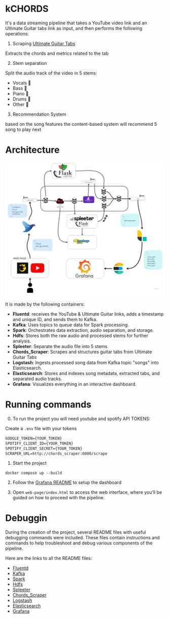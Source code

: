 # kCHORDS
It's a data streaming pipeline that takes a YouTube video link and an Ultimate Guitar tabs link as input, and then performs the following operations:

1. Scraping [Ultimate Guitar Tabs](https://www.ultimate-guitar.com/)

Extracts the chords and metrics related to the tab

2. Stem separation

Split the audio track of the video in 5 stems:
- Vocals 🎤
- Bass 🎸
- Piano 🎹
- Drums 🥁
- Other 🎼

3. Recommendation System

based on the song features the content-based system will recommend 5 song to play next

# Architecture
![alt text](pipeline.jpg)

It is made by the following containers:
- **Fluentd**: receives the YouTube & Ultimate Guitar links, adds a timestamp and unique ID, and sends them to Kafka.
- **Kafka**: Uses topics to queue data for Spark processing.
- **Spark**: Orchestrates data extraction, audio separation, and storage.
- **Hdfs**: Stores both the raw audio and processed stems for further analysis.
- **Spleeter**: Separate the audio file into 5 stems
- **Chords_Scraper**: Scrapes and structures guitar tabs from Ultimate Guitar Tabs
- **Logstash**: Ingests processed song data from Kafka topic "songs" into Elasticsearch.
- **Elasticsearch**: Stores and indexes song metadata, extracted tabs, and separated audio tracks.
- **Grafana**: Visualizes everything in an interactive dashboard.

# Running commands
0. To run the project you will need youtube and spotify API TOKENS:

Create a `.env` file with your tokens
```
GOOGLE_TOKEN={YOUR_TOKEN}
SPOTIFY_CLIENT_ID={YOUR_TOKEN}
SPOTIFY_CLIENT_SECRET={YOUR_TOKEN}
SCRAPER_URL=http://chords_scraper:6000/scrape
```


1. Start the project
```
docker compose up --build
```
2. Follow the [Grafana README](./grafana/README.md) to setup the dashboard

3. Open `web-page/index.html` to access the web interface, where you’ll be guided on how to proceed with the pipeline.

# Debuggin
During the creation of the project, several README files with useful debugging commands were included. These files contain instructions and commands to help troubleshoot and debug various components of the pipeline.

Here are the links to all the README files:
- [Fluentd](./fluentd/README.md)
- [Kafka](./kafka/README.md)
- [Spark](./spark/README.md)
- [Hdfs](./hdfs/README.md)
- [Spleeter](./spleeter/README.md)
- [Chords_Scraper](./chords_scraper/README.md)
- [Logstash](./logstash/README.md)
- [Elasticsearch](./elasticsearch/README.md)
- [Grafana](./grafana/README.md)
